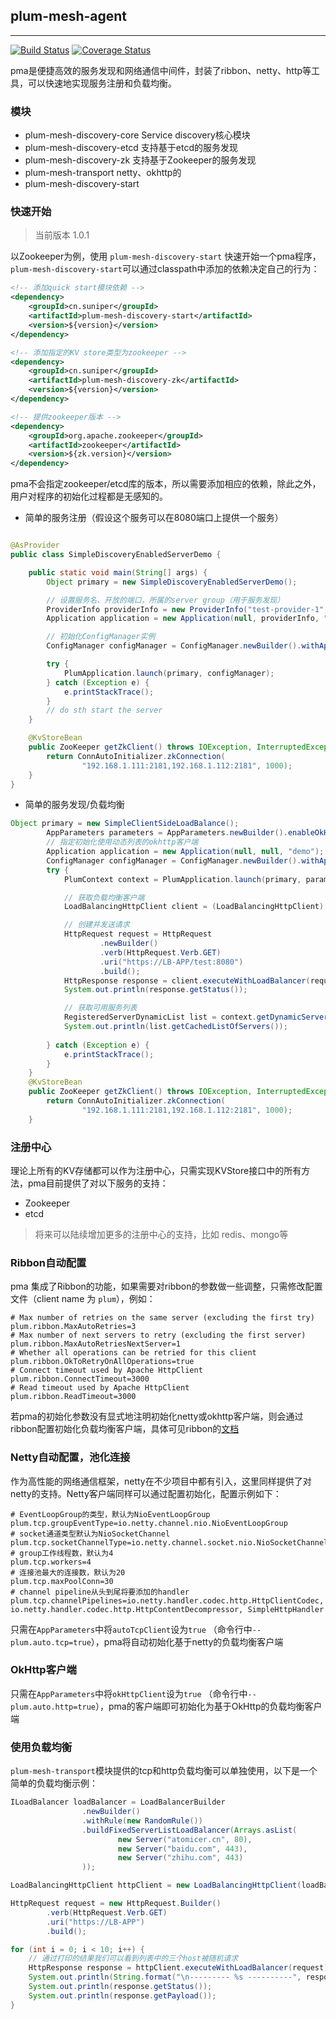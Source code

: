 ## plum-mesh-agent
---
[![Build Status](https://travis-ci.org/suniper/plum-mesh-agent.svg?branch=master)](https://travis-ci.org/suniper/plum-mesh-agent)  [![Coverage Status](https://coveralls.io/repos/github/suniper/plum-mesh-agent/badge.svg?branch=master)](https://coveralls.io/github/suniper/plum-mesh-agent?branch=master)

pma是便捷高效的服务发现和网络通信中间件，封装了ribbon、netty、http等工具，可以快速地实现服务注册和负载均衡。

### 模块
* plum-mesh-discovery-core Service discovery核心模块
* plum-mesh-discovery-etcd 支持基于etcd的服务发现
* plum-mesh-discovery-zk 支持基于Zookeeper的服务发现
* plum-mesh-transport netty、okhttp的
* plum-mesh-discovery-start

### 快速开始

> 当前版本 1.0.1

以Zookeeper为例，使用 `plum-mesh-discovery-start` 快速开始一个pma程序，`plum-mesh-discovery-start`可以通过classpath中添加的依赖决定自己的行为：

```xml
<!-- 添加quick start模块依赖 -->
<dependency>
    <groupId>cn.suniper</groupId>
    <artifactId>plum-mesh-discovery-start</artifactId>
    <version>${version}</version>
</dependency>

<!-- 添加指定的KV store类型为zookeeper -->
<dependency>
    <groupId>cn.suniper</groupId>
    <artifactId>plum-mesh-discovery-zk</artifactId>
    <version>${version}</version>
</dependency>

<!-- 提供zookeeper版本 -->
<dependency>
    <groupId>org.apache.zookeeper</groupId>
    <artifactId>zookeeper</artifactId>
    <version>${zk.version}</version>
</dependency>
```

pma不会指定zookeeper/etcd库的版本，所以需要添加相应的依赖，除此之外，用户对程序的初始化过程都是无感知的。

* 简单的服务注册（假设这个服务可以在8080端口上提供一个服务）

```java

@AsProvider
public class SimpleDiscoveryEnabledServerDemo {

    public static void main(String[] args) {
        Object primary = new SimpleDiscoveryEnabledServerDemo();

        // 设置服务名、开放的端口，所属的server group（用于服务发现）
        ProviderInfo providerInfo = new ProviderInfo("test-provider-1", 8080);
        Application application = new Application(null, providerInfo, "demo");

        // 初始化ConfigManager实例
        ConfigManager configManager = ConfigManager.newBuilder().withAppInfo(application).build();

        try {
            PlumApplication.launch(primary, configManager);
        } catch (Exception e) {
            e.printStackTrace();
        }
        // do sth start the server
    }

    @KvStoreBean
    public ZooKeeper getZkClient() throws IOException, InterruptedException {
        return ConnAutoInitializer.zkConnection(
                "192.168.1.111:2181,192.168.1.112:2181", 1000);
    }
}
```

* 简单的服务发现/负载均衡
```java
Object primary = new SimpleClientSideLoadBalance();
        AppParameters parameters = AppParameters.newBuilder().enableOkHttp().build();
        // 指定初始化使用动态列表的okhttp客户端
        Application application = new Application(null, null, "demo");
        ConfigManager configManager = ConfigManager.newBuilder().withAppInfo(application).build();
        try {
            PlumContext context = PlumApplication.launch(primary, parameters, configManager);

            // 获取负载均衡客户端
            LoadBalancingHttpClient client = (LoadBalancingHttpClient) context.getClient();

            // 创建并发送请求
            HttpRequest request = HttpRequest
                    .newBuilder()
                    .verb(HttpRequest.Verb.GET)
                    .uri("https://LB-APP/test:8080")
                    .build();
            HttpResponse response = client.executeWithLoadBalancer(request, null);
            System.out.println(response.getStatus());

            // 获取可用服务列表
            RegisteredServerDynamicList list = context.getDynamicServerList();
            System.out.println(list.getCachedListOfServers());
            
        } catch (Exception e) {
            e.printStackTrace();
        }
    }
    @KvStoreBean
    public ZooKeeper getZkClient() throws IOException, InterruptedException {
        return ConnAutoInitializer.zkConnection(
                "192.168.1.111:2181,192.168.1.112:2181", 1000);
    }
```

### 注册中心

理论上所有的KV存储都可以作为注册中心，只需实现KVStore接口中的所有方法，pma目前提供了对以下服务的支持：

* Zookeeper
* etcd

> 将来可以陆续增加更多的注册中心的支持，比如 redis、mongo等

### Ribbon自动配置
pma 集成了Ribbon的功能，如果需要对ribbon的参数做一些调整，只需修改配置文件（client name 为 `plum`），例如：
```properties
# Max number of retries on the same server (excluding the first try)
plum.ribbon.MaxAutoRetries=3
# Max number of next servers to retry (excluding the first server)
plum.ribbon.MaxAutoRetriesNextServer=1
# Whether all operations can be retried for this client
plum.ribbon.OkToRetryOnAllOperations=true
# Connect timeout used by Apache HttpClient
plum.ribbon.ConnectTimeout=3000
# Read timeout used by Apache HttpClient
plum.ribbon.ReadTimeout=3000
```

若pma的初始化参数没有显式地注明初始化netty或okhttp客户端，则会通过ribbon配置初始化负载均衡客户端，具体可见ribbon的[文档](https://github.com/Netflix/ribbon/wiki/Programmers-Guide)

### Netty自动配置，池化连接
作为高性能的网络通信框架，netty在不少项目中都有引入，这里同样提供了对netty的支持。Netty客户端同样可以通过配置初始化，配置示例如下：
```properties
# EventLoopGroup的类型，默认为NioEventLoopGroup
plum.tcp.groupEventType=io.netty.channel.nio.NioEventLoopGroup
# socket通道类型默认为NioSocketChannel
plum.tcp.socketChannelType=io.netty.channel.socket.nio.NioSocketChannel
# group工作线程数，默认为4
plum.tcp.workers=4
# 连接池最大的连接数，默认为20
plum.tcp.maxPoolConn=30
# channel pipeline从头到尾将要添加的handler
plum.tcp.channelPipelines=io.netty.handler.codec.http.HttpClientCodec, io.netty.handler.codec.http.HttpContentDecompressor, SimpleHttpHandler
```
只需在`AppParameters`中将`autoTcpClient`设为`true`
（命令行中`--plum.auto.tcp=true`），pma将自动初始化基于netty的负载均衡客户端

### OkHttp客户端
只需在`AppParameters`中将`okHttpClient`设为`true` （命令行中`--plum.auto.http=true`），pma的客户端即可初始化为基于OkHttp的负载均衡客户端

### 使用负载均衡

`plum-mesh-transport`模块提供的tcp和http负载均衡可以单独使用，以下是一个简单的负载均衡示例：

```java
ILoadBalancer loadBalancer = LoadBalancerBuilder
                .newBuilder()
                .withRule(new RandomRule())
                .buildFixedServerListLoadBalancer(Arrays.asList(
                        new Server("atomicer.cn", 80),
                        new Server("baidu.com", 443),
                        new Server("zhihu.com", 443)
                ));

LoadBalancingHttpClient httpClient = new LoadBalancingHttpClient(loadBalancer);

HttpRequest request = new HttpRequest.Builder()
        .verb(HttpRequest.Verb.GET)
        .uri("https://LB-APP")
        .build();

for (int i = 0; i < 10; i++) {
    // 通过打印的结果我们可以看到列表中的三个host被随机请求
    HttpResponse response = httpClient.executeWithLoadBalancer(request);
    System.out.println(String.format("\n--------- %s ----------", response.getRequestedURI()));
    System.out.println(response.getStatus());
    System.out.println(response.getPayload());
}
```